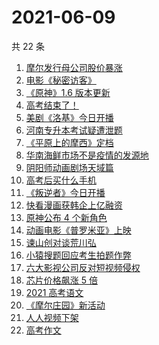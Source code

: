 # 2021-06-09

共 22 条

<!-- BEGIN -->
<!-- 最后更新时间 Wed Jun 09 2021 22:09:44 GMT+0800 (China Standard Time) -->

1. [摩尔发行母公司股价暴涨](https://www.zhihu.com/search?q=摩尔庄园)
2. [电影《秘密访客》](https://www.zhihu.com/search?q=秘密访客)
3. [《原神》1.6 版本更新](https://www.zhihu.com/search?q=原神)
4. [高考结束了！](https://www.zhihu.com/search?q=高考结束)
5. [美剧《洛基》今日开播](https://www.zhihu.com/search?q=洛基)
6. [河南专升本考试疑遭泄题](https://www.zhihu.com/search?q=河南专升本)
7. [《平原上的摩西》定档](https://www.zhihu.com/search?q=平原上的摩西)
8. [华南海鲜市场不是疫情的发源地](https://www.zhihu.com/search?q=华南海鲜市场)
9. [阴阳师动画剧场天域篇](https://www.zhihu.com/search?q=阴阳师)
10. [高考后买什么手机](https://www.zhihu.com/search?q=高考后手机)
11. [《叛逆者》今日开播](https://www.zhihu.com/search?q=叛逆者)
12. [快看漫画获韩企上亿融资](https://www.zhihu.com/search?q=快看漫画)
13. [原神公布 4 个新角色](https://www.zhihu.com/search?q=原神)
14. [动画电影《普罗米亚》上映](https://www.zhihu.com/search?q=普罗米亚)
15. [谏山创对谈荒川弘](https://www.zhihu.com/search?q=谏山创)
16. [小猿搜题回应考生拍题作弊](https://www.zhihu.com/search?q=小猿搜题)
17. [六大影视公司反对短视频侵权](https://www.zhihu.com/search?q=短视频侵权)
18. [芯片价格飙涨 5 倍](https://www.zhihu.com/search?q=芯片)
19. [2021 高考语文](https://www.zhihu.com/search?q=高考语文)
20. [《摩尔庄园》新活动](https://www.zhihu.com/search?q=摩尔庄园)
21. [人人视频下架](https://www.zhihu.com/search?q=人人视频)
22. [高考作文](https://www.zhihu.com/search?q=高考作文)

<!-- END -->
